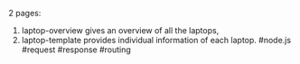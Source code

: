 2 pages:
1. laptop-overview gives an overview of all the laptops,
2. laptop-template provides individual information of each laptop.
#node.js #request #response #routing
